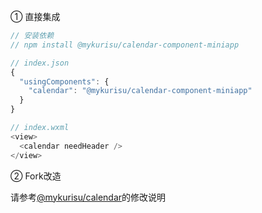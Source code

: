 ① 直接集成

```js
// 安装依赖
// npm install @mykurisu/calendar-component-miniapp

// index.json
{
  "usingComponents": {
    "calendar": "@mykurisu/calendar-component-miniapp"
  }
}

// index.wxml
<view>
  <calendar needHeader />
</view>
```

② Fork改造

请参考[@mykurisu/calendar](https://github.com/mykurisu/calendar)的修改说明
